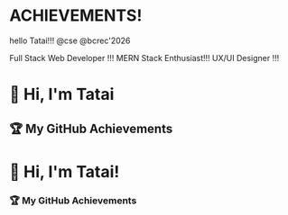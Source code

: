 # ACHIEVEMENTS!
hello Tatai!!!
@cse 
@bcrec'2026
<!DOCTYPE html>

Full Stack Web Developer !!!
MERN Stack Enthusiast!!!
UX/UI Designer !!!
# 👋 Hi, I'm Tatai

## 🏆 My GitHub Achievements

# 👋 Hi, I'm Tatai!

### 🏆 My GitHub Achievements
<!--START_SECTION:achievements-->
<!--END_SECTION:achievements-->
<!--START_SECTION:achievements-->


